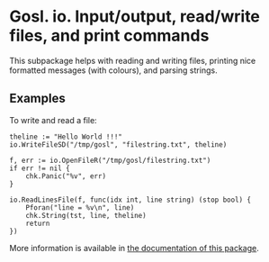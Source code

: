 # Gosl. io. Input/output, read/write files, and print commands

This subpackage helps with reading and writing files, printing nice formatted messages (with
colours), and parsing strings.

## Examples

To write and read a file:
```
theline := "Hello World !!!"
io.WriteFileSD("/tmp/gosl", "filestring.txt", theline)

f, err := io.OpenFileR("/tmp/gosl/filestring.txt")
if err != nil {
    chk.Panic("%v", err)
}

io.ReadLinesFile(f, func(idx int, line string) (stop bool) {
    Pforan("line = %v\n", line)
    chk.String(tst, line, theline)
    return
})
```

More information is available in [the documentation of this package](http://rawgit.com/cpmech/gosl/master/doc/xxio.html).
